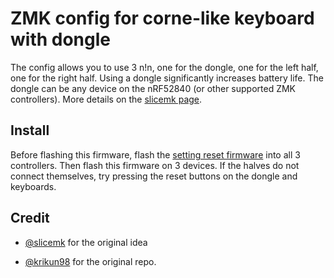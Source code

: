 # ZMK config for corne-like keyboard with dongle

The config allows you to use 3 n!n, one for the dongle, one for the left half, one for the right half. Using a dongle significantly increases battery life. The dongle can be any device on the nRF52840 (or other supported ZMK controllers). More details on the [slicemk page](https://www.slicemk.com/pages/split-dongle).

## Install

Before flashing this firmware, flash the [setting reset firmware](https://zmk.dev/docs/troubleshooting#split-keyboard-halves-unable-to-pair) into all 3 controllers. Then flash this firmware on 3 devices. If the halves do not connect themselves, try pressing the reset buttons on the dongle and keyboards.

## Credit

* [@slicemk](https://github.com/slicemk) for the original idea

* [@krikun98](https://github.com/krikun98/) for the original repo.
